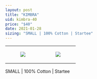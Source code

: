 ```yaml
---
layout: post
title: "KIMBRA"
uid: kimbra-40
price: "$40"
date: 2021-01-28
sizing: "SMALL | 100% Cotton | Startee"
---
```




<table style="width:100%;"><tr><td style="vertical-align:top;">
      <figure class="tmblr-full" data-orig-height="2048" data-orig-width="1365" data-orig-src="https://concertshirts.netlify.app/shirts/0451/0451-01.jpg"><img src="https://64.media.tumblr.com/cc218952336705ca115d456c0b352241/647103aadeac6292-d6/s540x810/e2c2968848dd776bb58ccd45b0b66fbd37b9bbbb.jpg" data-orig-height="2048" data-orig-width="1365" data-orig-src="https://concertshirts.netlify.app/shirts/0451/0451-01.jpg"/></figure></td>
    <td style="vertical-align:top;">
      <figure class="tmblr-full" data-orig-height="2048" data-orig-width="1365" data-orig-src="https://concertshirts.netlify.app/shirts/0451/0451-02.jpg"><img src="https://64.media.tumblr.com/7e9d0d25bbcba6456c80e6f1127ba05d/647103aadeac6292-9e/s540x810/42716250f6d3403ba82b45f3b90bcf88b210b1d1.jpg" data-orig-height="2048" data-orig-width="1365" data-orig-src="https://concertshirts.netlify.app/shirts/0451/0451-02.jpg"/></figure></td>
  </tr></table><p>
  SMALL | 100% Cotton | Startee
</p>
